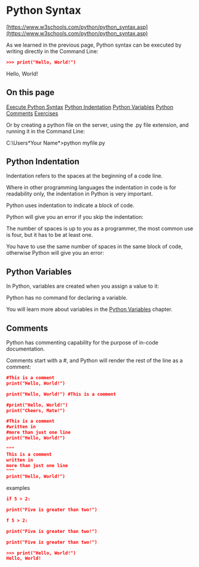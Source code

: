 # Python Syntax

[https://www.w3schools.com/python/python_syntax.asp](https://www.w3schools.com/python/python_syntax.asp)

As we learned in the previous page, Python syntax can be executed by writing directly in the Command Line:

```json
>>> print("Hello, World!")
```

Hello, World!

## On this page

[Execute Python Syntax](https://www.w3schools.com/python/python_syntax.asp#execute_python_syntax) [Python Indentation](https://www.w3schools.com/python/python_syntax.asp#python_indentation) [Python Variables](https://www.w3schools.com/python/python_syntax.asp#python_variables) [Python Comments](https://www.w3schools.com/python/python_syntax.asp#python_comments) [Exercises](https://www.w3schools.com/python/python_syntax.asp#exercises)

Or by creating a python file on the server, using the .py file extension, and running it in the Command Line:

C:\Users\*Your Name*>python myfile.py

## Python Indentation

Indentation refers to the spaces at the beginning of a code line.

Where in other programming languages the indentation in code is for readability only, the indentation in Python is very important.

Python uses indentation to indicate a block of code.

Python will give you an error if you skip the indentation:

The number of spaces is up to you as a programmer, the most common use is four, but it has to be at least one.

You have to use the same number of spaces in the same block of code, otherwise Python will give you an error:

## Python Variables

In Python, variables are created when you assign a value to it:

Python has no command for declaring a variable.

You will learn more about variables in the  [Python Variables](https://www.w3schools.com/python/python_variables.asp) chapter.

## Comments

Python has commenting capability for the purpose of in-code documentation.

Comments start with a #, and Python will render the rest of the line as a comment:

```json
#This is a comment
print("Hello, World!")
```

```json
print("Hello, World!") #This is a comment
```

```json
#print("Hello, World!")
print("Cheers, Mate!")
```

```json
#This is a comment
#written in
#more than just one line
print("Hello, World!")
```

```json
"""
This is a comment
written in
more than just one line
"""
print("Hello, World!")
```

examples

```json
if 5 > 2:

print("Five is greater than two!")
```

```json
f 5 > 2:

print("Five is greater than two!")

print("Five is greater than two!")
```

```json
>>> print("Hello, World!")
Hello, World!
```